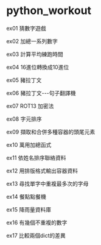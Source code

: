 # python_workout

ex01 猜數字遊戲

ex02 加總一系列數字

ex03 計算平均練跑時間

ex04 16進位轉換成10進位

ex05 豬拉丁文

ex06 豬拉丁文---句子翻譯機

ex07 ROT13 加密法

ex08 字元排序

ex09 擷取和合併多種容器的頭尾元素

ex10 萬用加總函式

ex11 依姓名排序聯絡資料

ex12 用排版格式輸出容器資料

ex13 尋找單字中重複最多次的字母

ex14 餐點點餐機

ex15 降雨量資料庫

ex16 有幾個不重複的數字

ex17 比較兩個dict的差異